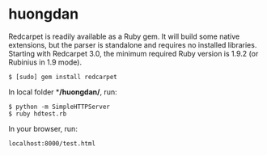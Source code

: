 # huongdan
Redcarpet is readily available as a Ruby gem. It will build some native extensions, but the parser is standalone and requires no installed libraries. Starting with Redcarpet 3.0, the minimum required Ruby version is 1.9.2 (or Rubinius in 1.9 mode).
```
$ [sudo] gem install redcarpet
```
In local folder ***/huongdan/**, run: 
```
$ python -m SimpleHTTPServer 
$ ruby hdtest.rb
```

In your browser, run:
```
localhost:8000/test.html
```
